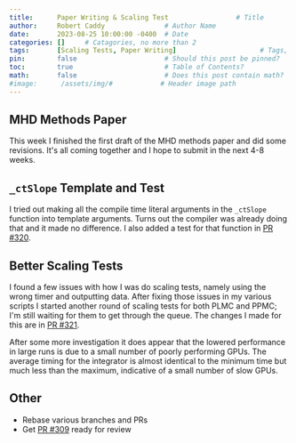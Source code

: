```yaml
---
title:      Paper Writing & Scaling Test                 # Title
author:     Robert Caddy               # Author Name
date:       2023-08-25 10:00:00 -0400  # Date
categories: []     # Catagories, no more than 2
tags:       [Scaling Tests, Paper Writing]                     # Tags, any number
pin:        false                      # Should this post be pinned?
toc:        true                       # Table of Contents?
math:       false                      # Does this post contain math?
#image:      /assets/img/#            # Header image path
---
```


## MHD Methods Paper

This week I finished the first draft of the MHD methods paper and did some revisions. It's all coming together and I hope to submit in the next 4-8 weeks.

## `_ctSlope` Template and Test

I tried out making all the compile time literal arguments in the `_ctSlope` function into template arguments. Turns out the compiler was already doing that and it made no difference. I also added a test for that function in [PR #320](https://github.com/cholla-hydro/cholla/pull/320).

## Better Scaling Tests

I found a few issues with how I was do scaling tests, namely using the wrong timer and outputting data. After fixing those issues in my various scripts I started another round of scaling tests for both PLMC and PPMC; I'm still waiting for them to get through the queue. The changes I made for this are in [PR #321](https://github.com/cholla-hydro/cholla/pull/321).

After some more investigation it does appear that the lowered performance in large runs is due to a small number of poorly performing GPUs. The average timing for the integrator is almost identical to the minimum time but much less than the maximum, indicative of a small number of slow GPUs.

## Other

- Rebase various branches and PRs
- Get [PR #309](https://github.com/cholla-hydro/cholla/pull/309) ready for review

